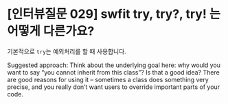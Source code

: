 # [인터뷰질문 029] swfit try, try?, try! 는 어떻게 다른가요?

기본적으로 `try`는 예외처리를 할 때 사용합니다.

Suggested approach: Think about the underlying goal here: why would you want to say “you cannot inherit from this class”? Is that a good idea? There are good reasons for using it – sometimes a class does something very precise, and you really don’t want users to override important parts of your code.
